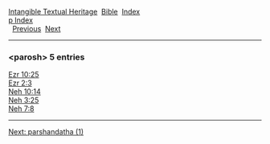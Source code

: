 [Intangible Textual Heritage](../../index)  [Bible](../index) 
[Index](index)   
[p Index](_p_)  
  [Previous](c08258)  [Next](c08260) 

------------------------------------------------------------------------

### &lt;parosh&gt; 5 entries

[Ezr 10:25](../kjv/ezr010.htm#025)  
[Ezr 2:3](../kjv/ezr002.htm#003)  
[Neh 10:14](../kjv/neh010.htm#014)  
[Neh 3:25](../kjv/neh003.htm#025)  
[Neh 7:8](../kjv/neh007.htm#008)  

------------------------------------------------------------------------

[Next: parshandatha (1)](c08260)
